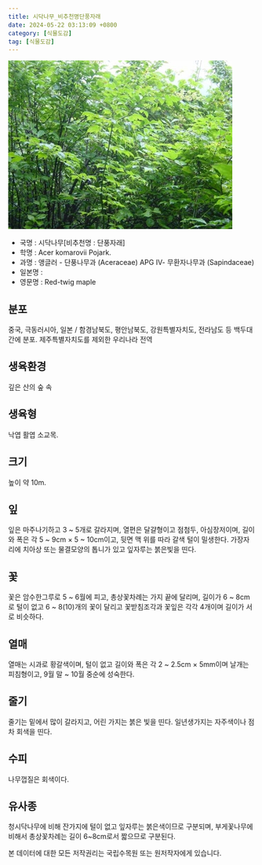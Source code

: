 ```yaml
---
title: 시닥나무_비추천명단풍자래
date: 2024-05-22 03:13:09 +0800
category: [식물도감]
tag: [식물도감]
---
```




![시닥나무[비추천명 : 단풍자래]](/assets/img/fileUpload/plants/basic/Aceraceae/Acer/2320/1_th2.JPG)
- 국명 : 시닥나무[비추천명 : 단풍자래]
- 학명 : Acer komarovii Pojark.
- 과명 : 앵글러 - 단풍나무과 (Aceraceae) APG Ⅳ- 무환자나무과 (Sapindaceae)
- 일본명 : 
- 영문명 : Red-twig maple


## 분포
중국, 극동러시아, 일본 / 함경남북도, 평안남북도, 강원특별자치도, 전라남도 등 백두대간에 분포. 제주특별자치도를 제외한 우리나라 전역
## 생육환경
깊은 산의 숲 속
## 생육형
낙엽 활엽 소교목.
## 크기
높이 약 10m.
## 잎
잎은 마주나기하고 3 ~ 5개로 갈라지며, 열편은 달걀형이고 점첨두, 아심장저이며, 길이와 폭은 각 5 ~ 9cm × 5 ~ 10cm이고, 뒷면 맥 위를 따라 갈색 털이 밀생한다.  가장자리에 치아상 또는 물결모양의 톱니가 있고 잎자루는 붉은빛을 띤다.
## 꽃
꽃은 암수한그루로 5 ~ 6월에 피고, 총상꽃차례는 가지 끝에 달리며, 길이가 6 ~ 8cm로 털이 없고 6 ~ 8(10)개의 꽃이 달리고 꽃받침조각과 꽃잎은 각각 4개이며 길이가 서로 비슷하다.
## 열매
열매는 시과로 황갈색이며, 털이 없고 길이와 폭은 각 2 ~ 2.5cm × 5mm이며 날개는 피침형이고, 9월 말 ~ 10월 중순에 성숙한다.
## 줄기
줄기는 밑에서 많이 갈라지고, 어린 가지는 붉은 빛을 띤다.
일년생가지는 자주색이나 점차 회색을 띤다.
## 수피
나무껍질은 회색이다.
## 유사종
청시닥나무에 비해 잔가지에 털이 없고 잎자루는 붉은색이므로 구분되며, 부게꽃나무에 비해서 총상꽃차례는 길이 6~8cm로서 짧으므로 구분된다.






본 데이터에 대한 모든 저작권리는 국립수목원 또는 원저작자에게 있습니다.
